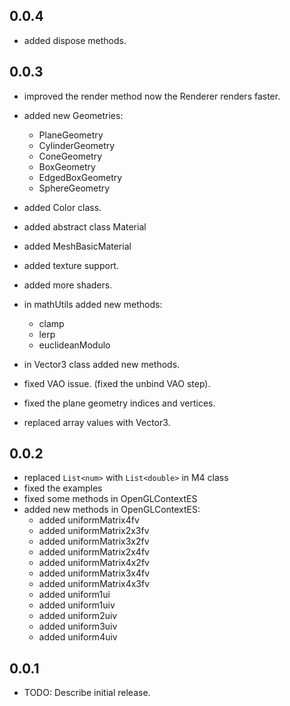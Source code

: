 ## 0.0.4
* added dispose methods.


## 0.0.3

* improved the render method now the Renderer renders faster.
* added new Geometries:
  * PlaneGeometry
  * CylinderGeometry
  * ConeGeometry
  * BoxGeometry
  * EdgedBoxGeometry
  * SphereGeometry

* added Color class.
* added abstract class Material
* added MeshBasicMaterial
* added texture support.
* added more shaders.
* in mathUtils added new methods:
  * clamp
  * lerp
  * euclideanModulo
* in Vector3 class added new methods.

* fixed VAO issue. (fixed the unbind VAO step).
* fixed the plane geometry indices and vertices.

* replaced array values with Vector3.

## 0.0.2

* replaced `List<num>` with `List<double>` in M4 class
* fixed the examples
* fixed some methods in OpenGLContextES
* added new methods in OpenGLContextES:
  *  added uniformMatrix4fv
  *  added uniformMatrix2x3fv
  *  added uniformMatrix3x2fv
  *  added uniformMatrix2x4fv
  *  added uniformMatrix4x2fv
  *  added uniformMatrix3x4fv
  *  added uniformMatrix4x3fv
  *  added uniform1ui
  *  added uniform1uiv
  *  added uniform2uiv
  *  added uniform3uiv
  *  added uniform4uiv


## 0.0.1

* TODO: Describe initial release.
